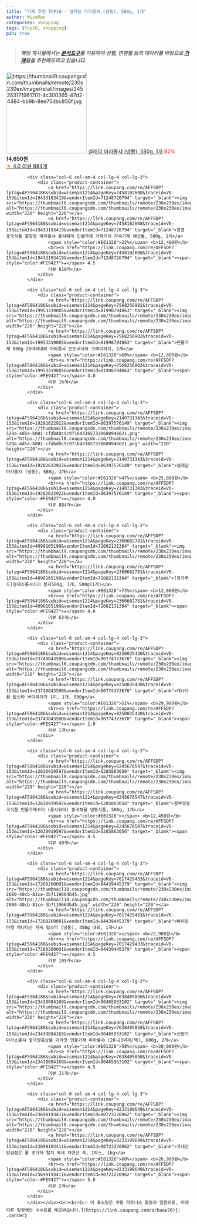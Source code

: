 ```yaml
---
title: "가재 추천 TOP10 - 설래담 마라룽샤 (냉동), 580g, 1개"
author: WiseMan
categories: shopping
tags: [Top10, shopping]
pin: true
---
```


> ##### 해당 게시물에서는 [**분석도구**](https://itemscout.io/)를 이용하여 **성별**, **연령별** 등의 데이터를 바탕으로 [**가재**](https://link.coupang.com/a/baae76)들을 추천해드리고 있습니다.
<div class="container"><div class="row">
            <div class="col-6 col-sm-4 col-lg-4 col-lg-3">
                <div class="product-container">
                    <a href="https://link.coupang.com/re/AFFSDP?lptag=AF5964186&subid=wiseman1214&pageKey=2140731343&traceid=V0-153&itemId=3635577667&vendorItemId=71621124271" target="_blank"><img src="https://thumbnail9.coupangcdn.com/thumbnails/remote/230x230ex/image/retail/images/245353171961701-4c300365-47d2-4484-bb9b-8ee75dbc856f.jpg" alt="https://thumbnail9.coupangcdn.com/thumbnails/remote/230x230ex/image/retail/images/245353171961701-4c300365-47d2-4484-bb9b-8ee75dbc856f.jpg" width="220" height="220"></a>
                    <a href="https://link.coupang.com/re/AFFSDP?lptag=AF5964186&subid=wiseman1214&pageKey=2140731343&traceid=V0-153&itemId=3635577667&vendorItemId=71621124271" target="_blank">설래담 마라룽샤 (냉동), 580g, 1개</a>
                    <span style="color:#E61328">82%</span> <b>14,650원</b>
                    <br><a href="https://link.coupang.com/re/AFFSDP?lptag=AF5964186&subid=wiseman1214&pageKey=2140731343&traceid=V0-153&itemId=3635577667&vendorItemId=71621124271" target="_blank"><span style="color:#FE9427">★</span> 4.0
                    리뷰 884개</a>
                </div>
            </div>
            
            <div class="col-6 col-sm-4 col-lg-4 col-lg-3">
                <div class="product-container">
                    <a href="https://link.coupang.com/re/AFFSDP?lptag=AF5964186&subid=wiseman1214&pageKey=7458102608&traceid=V0-153&itemId=19433183419&vendorItemId=71248726794" target="_blank"><img src="https://thumbnail6.coupangcdn.com/thumbnails/remote/230x230ex/image/vendor_inventory/7982/6d96f1f7ec5b4042252758baf65f9f9ea306c906f06c0e637469cbb5cbeb.png" alt="https://thumbnail6.coupangcdn.com/thumbnails/remote/230x230ex/image/vendor_inventory/7982/6d96f1f7ec5b4042252758baf65f9f9ea306c906f06c0e637469cbb5cbeb.png" width="220" height="220"></a>
                    <a href="https://link.coupang.com/re/AFFSDP?lptag=AF5964186&subid=wiseman1214&pageKey=7458102608&traceid=V0-153&itemId=19433183419&vendorItemId=71248726794" target="_blank">홍홍 중국식품 홍팡팡 마라룽샤 룽샤웨이 민물가재 가재꼬리 자숙가재 해산물, 500g, 1개</a>
                    <span style="color:#E61328">22%</span> <b>12,400원</b>
                    <br><a href="https://link.coupang.com/re/AFFSDP?lptag=AF5964186&subid=wiseman1214&pageKey=7458102608&traceid=V0-153&itemId=19433183419&vendorItemId=71248726794" target="_blank"><span style="color:#FE9427">★</span> 4.5
                    리뷰 810개</a>
                </div>
            </div>
            
            <div class="col-6 col-sm-4 col-lg-4 col-lg-3">
                <div class="product-container">
                    <a href="https://link.coupang.com/re/AFFSDP?lptag=AF5964186&subid=wiseman1214&pageKey=7568256902&traceid=V0-153&itemId=19953319005&vendorItemId=81998794863" target="_blank"><img src="https://thumbnail9.coupangcdn.com/thumbnails/remote/230x230ex/image/vendor_inventory/cc89/fffa535cbd3244b05d6e8de7b467c4992b8913a9b4f2b3bd4b503332d61b.jpg" alt="https://thumbnail9.coupangcdn.com/thumbnails/remote/230x230ex/image/vendor_inventory/cc89/fffa535cbd3244b05d6e8de7b467c4992b8913a9b4f2b3bd4b503332d61b.jpg" width="220" height="220"></a>
                    <a href="https://link.coupang.com/re/AFFSDP?lptag=AF5964186&subid=wiseman1214&pageKey=7568256902&traceid=V0-153&itemId=19953319005&vendorItemId=81998794863" target="_blank">민물가재 800g 25마리내외 마라롱샤 인도네시아 크레이피쉬, 1개</a>
                    <span style="color:#E61328">60%</span> <b>12,800원</b>
                    <br><a href="https://link.coupang.com/re/AFFSDP?lptag=AF5964186&subid=wiseman1214&pageKey=7568256902&traceid=V0-153&itemId=19953319005&vendorItemId=81998794863" target="_blank"><span style="color:#FE9427">★</span> 4.0
                    리뷰 16개</a>
                </div>
            </div>
            
            <div class="col-6 col-sm-4 col-lg-4 col-lg-3">
                <div class="product-container">
                    <a href="https://link.coupang.com/re/AFFSDP?lptag=AF5964186&subid=wiseman1214&pageKey=2140731343&traceid=V0-153&itemId=19282622922&vendorItemId=86397576149" target="_blank"><img src="https://thumbnail8.coupangcdn.com/thumbnails/remote/230x230ex/image/retail/images/9253b658-529a-4d5e-b001-cfdbd0c9c9716433657330680946621.png" alt="https://thumbnail8.coupangcdn.com/thumbnails/remote/230x230ex/image/retail/images/9253b658-529a-4d5e-b001-cfdbd0c9c9716433657330680946621.png" width="220" height="220"></a>
                    <a href="https://link.coupang.com/re/AFFSDP?lptag=AF5964186&subid=wiseman1214&pageKey=2140731343&traceid=V0-153&itemId=19282622922&vendorItemId=86397576149" target="_blank">설래담 마라룽샤 (냉동), 580g, 2개</a>
                    <span style="color:#E61328">47%</span> <b>25,800원</b>
                    <br><a href="https://link.coupang.com/re/AFFSDP?lptag=AF5964186&subid=wiseman1214&pageKey=2140731343&traceid=V0-153&itemId=19282622922&vendorItemId=86397576149" target="_blank"><span style="color:#FE9427">★</span> 4.0
                    리뷰 884개</a>
                </div>
            </div>
            
            <div class="col-6 col-sm-4 col-lg-4 col-lg-3">
                <div class="product-container">
                    <a href="https://link.coupang.com/re/AFFSDP?lptag=AF5964186&subid=wiseman1214&pageKey=2360602781&traceid=V0-153&itemId=4098165199&vendorItemId=72082131384" target="_blank"><img src="https://thumbnail9.coupangcdn.com/thumbnails/remote/230x230ex/image/vendor_inventory/b688/2269a76d3a95560baa077b2905fedba8830fba1b752f556e8dea29d755e8.jpg" alt="https://thumbnail9.coupangcdn.com/thumbnails/remote/230x230ex/image/vendor_inventory/b688/2269a76d3a95560baa077b2905fedba8830fba1b752f556e8dea29d755e8.jpg" width="220" height="220"></a>
                    <a href="https://link.coupang.com/re/AFFSDP?lptag=AF5964186&subid=wiseman1214&pageKey=2360602781&traceid=V0-153&itemId=4098165199&vendorItemId=72082131384" target="_blank">[장가푸드]형제소룽샤꼬리 봉지500g, 1개, 500g(1개)</a>
                    <span style="color:#E61328">73%</span> <b>12,800원</b>
                    <br><a href="https://link.coupang.com/re/AFFSDP?lptag=AF5964186&subid=wiseman1214&pageKey=2360602781&traceid=V0-153&itemId=4098165199&vendorItemId=72082131384" target="_blank"><span style="color:#FE9427">★</span> 4.0
                    리뷰 62개</a>
                </div>
            </div>
            
            <div class="col-6 col-sm-4 col-lg-4 col-lg-3">
                <div class="product-container">
                    <a href="https://link.coupang.com/re/AFFSDP?lptag=AF5964186&subid=wiseman1214&pageKey=8250035430&traceid=V0-153&itemId=23749843500&vendorItemId=90774373670" target="_blank"><img src="https://thumbnail6.coupangcdn.com/thumbnails/remote/230x230ex/image/vendor_inventory/701d/7376f2ce9790042b85b19cf2e5109d13f59edbecd3b69f4570eb02a268de.jpg" alt="https://thumbnail6.coupangcdn.com/thumbnails/remote/230x230ex/image/vendor_inventory/701d/7376f2ce9790042b85b19cf2e5109d13f59edbecd3b69f4570eb02a268de.jpg" width="220" height="220"></a>
                    <a href="https://link.coupang.com/re/AFFSDP?lptag=AF5964186&subid=wiseman1214&pageKey=8250035430&traceid=V0-153&itemId=23749843500&vendorItemId=90774373670" target="_blank">캐나다 활 랍스타 바다꼭대기 1미, 1개, 500g</a>
                    <span style="color:#E61328">51%</span> <b>29,900원</b>
                    <br><a href="https://link.coupang.com/re/AFFSDP?lptag=AF5964186&subid=wiseman1214&pageKey=8250035430&traceid=V0-153&itemId=23749843500&vendorItemId=90774373670" target="_blank"><span style="color:#FE9427">★</span> 1.0
                    리뷰 1개</a>
                </div>
            </div>
            
            <div class="col-6 col-sm-4 col-lg-4 col-lg-3">
                <div class="product-container">
                    <a href="https://link.coupang.com/re/AFFSDP?lptag=AF5964186&subid=wiseman1214&pageKey=6245676547&traceid=V0-153&itemId=12630919597&vendorItemId=5285863056" target="_blank"><img src="https://thumbnail9.coupangcdn.com/thumbnails/remote/230x230ex/image/vendor_inventory/2f88/49ddda17ee3c463231b8c04c51c6f49bfecb9b04d4d67443bddc92d2c8fb.jpg" alt="https://thumbnail9.coupangcdn.com/thumbnails/remote/230x230ex/image/vendor_inventory/2f88/49ddda17ee3c463231b8c04c51c6f49bfecb9b04d4d67443bddc92d2c8fb.jpg" width="220" height="220"></a>
                    <a href="https://link.coupang.com/re/AFFSDP?lptag=AF5964186&subid=wiseman1214&pageKey=6245676547&traceid=V0-153&itemId=12630919597&vendorItemId=5285863056" target="_blank">왕부정중국식품 민물가재꼬리 (룽샤워이) 중국해물 냉동식품, 500g, 1개</a>
                    <span style="color:#E61328"></span> <b>12,450원</b>
                    <br><a href="https://link.coupang.com/re/AFFSDP?lptag=AF5964186&subid=wiseman1214&pageKey=6245676547&traceid=V0-153&itemId=12630919597&vendorItemId=5285863056" target="_blank"><span style="color:#FE9427">★</span> 4.5
                    리뷰 49개</a>
                </div>
            </div>
            
            <div class="col-6 col-sm-4 col-lg-4 col-lg-3">
                <div class="product-container">
                    <a href="https://link.coupang.com/re/AFFSDP?lptag=AF5964186&subid=wiseman1214&pageKey=7017429433&traceid=V0-153&itemId=17268260091&vendorItemId=84439445379" target="_blank"><img src="https://thumbnail10.coupangcdn.com/thumbnails/remote/230x230ex/image/retail/images/2022/12/16/18/3/7996b520-2680-40cb-81ce-3b7119664b45.jpg" alt="https://thumbnail10.coupangcdn.com/thumbnails/remote/230x230ex/image/retail/images/2022/12/16/18/3/7996b520-2680-40cb-81ce-3b7119664b45.jpg" width="220" height="220"></a>
                    <a href="https://link.coupang.com/re/AFFSDP?lptag=AF5964186&subid=wiseman1214&pageKey=7017429433&traceid=V0-153&itemId=17268260091&vendorItemId=84439445379" target="_blank">바이킹마켓 캐나다산 자숙 랍스터 (냉동), 450g 내외, 1개</a>
                    <span style="color:#E61328"></span> <b>22,900원</b>
                    <br><a href="https://link.coupang.com/re/AFFSDP?lptag=AF5964186&subid=wiseman1214&pageKey=7017429433&traceid=V0-153&itemId=17268260091&vendorItemId=84439445379" target="_blank"><span style="color:#FE9427">★</span> 4.5
                    리뷰 195개</a>
                </div>
            </div>
            
            <div class="col-6 col-sm-4 col-lg-4 col-lg-3">
                <div class="product-container">
                    <a href="https://link.coupang.com/re/AFFSDP?lptag=AF5964186&subid=wiseman1214&pageKey=7638405850&traceid=V0-153&itemId=23439084169&vendorItemId=90465953102" target="_blank"><img src="https://thumbnail9.coupangcdn.com/thumbnails/remote/230x230ex/image/vendor_inventory/5bda/1821d0618d88c84b10e1bedb4c99fbaeb6fb2f55f0b7dee3ea2ce5132aa5.jpg" alt="https://thumbnail9.coupangcdn.com/thumbnails/remote/230x230ex/image/vendor_inventory/5bda/1821d0618d88c84b10e1bedb4c99fbaeb6fb2f55f0b7dee3ea2ce5132aa5.jpg" width="220" height="220"></a>
                    <a href="https://link.coupang.com/re/AFFSDP?lptag=AF5964186&subid=wiseman1214&pageKey=7638405850&traceid=V0-153&itemId=23439084169&vendorItemId=90465953102" target="_blank">신량기 마라쇼룽샤 중국왕홍상품 마라맛 민물가재 마라룽샤 (20~23마리/팩), 600g, 2개</a>
                    <span style="color:#E61328">58%</span> <b>20,000원</b>
                    <br><a href="https://link.coupang.com/re/AFFSDP?lptag=AF5964186&subid=wiseman1214&pageKey=7638405850&traceid=V0-153&itemId=23439084169&vendorItemId=90465953102" target="_blank"><span style="color:#FE9427">★</span> 4.5
                    리뷰 21개</a>
                </div>
            </div>
            
            <div class="col-6 col-sm-4 col-lg-4 col-lg-3">
                <div class="product-container">
                    <a href="https://link.coupang.com/re/AFFSDP?lptag=AF5964186&subid=wiseman1214&pageKey=8233199649&traceid=V0-153&itemId=23698193411&vendorItemId=90723270962" target="_blank"><img src="https://thumbnail8.coupangcdn.com/thumbnails/remote/230x230ex/image/vendor_inventory/9e14/e703a95950eb42f2306708440ba67cd7acd86d5a75b258c290d9c5a0fb34.png" alt="https://thumbnail8.coupangcdn.com/thumbnails/remote/230x230ex/image/vendor_inventory/9e14/e703a95950eb42f2306708440ba67cd7acd86d5a75b258c290d9c5a0fb34.png" width="220" height="220"></a>
                    <a href="https://link.coupang.com/re/AFFSDP?lptag=AF5964186&subid=wiseman1214&pageKey=8233199649&traceid=V0-153&itemId=23698193411&vendorItemId=90723270962" target="_blank">국내산 방금잡은 활 갯가재 털치 딱새 자연산 쏙, 1박스, 1kg</a>
                    <span style="color:#E61328">60%</span> <b>26,900원</b>
                    <br><a href="https://link.coupang.com/re/AFFSDP?lptag=AF5964186&subid=wiseman1214&pageKey=8233199649&traceid=V0-153&itemId=23698193411&vendorItemId=90723270962" target="_blank"><span style="color:#FE9427">★</span> 5.0
                    리뷰 2개</a>
                </div>
            </div>
            </div></div><br><br>[👉 이 포스팅은 쿠팡 파트너스 활동의 일환으로, 이에 따른 일정액의 수수료를 제공받습니다.](https://link.coupang.com/a/baae76){: .center}